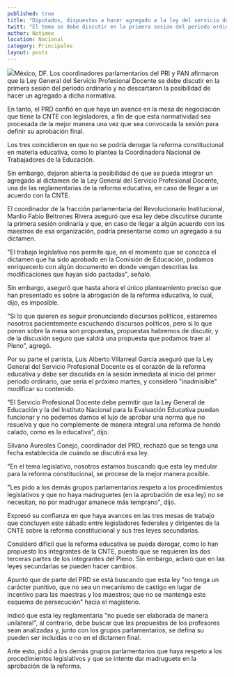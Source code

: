 ```yaml
---
published: true
title: "Diputados, dispuestos a hacer agregado a la ley del servicio docente"
twitt: "El tema se debe discutir en la primera sesión del periodo ordinario, señalan legisladores de PRI y PAN; los del PRD confían en que haya un avance en la mesa de negociación que tienen con la CNTE"
author: Notimex
location: Nacional
category: Principales
layout: posts
---
```


![](http://i.imgur.com/DMYRL6rm.jpg)México, DF. Los coordinadores parlamentarios del PRI y PAN afirmaron que la Ley General del Servicio Profesional Docente se debe discutir en la primera sesión del periodo ordinario y no descartaron la posibilidad de hacer un agregado a dicha normativa.

En tanto, el PRD confió en que haya un avance en la mesa de negociación que tiene la CNTE con legisladores, a fin de que esta normatividad sea procesada de la mejor manera una vez que sea convocada la sesión para definir su aprobación final.

Los tres coincidieron en que no se podría derogar la reforma constitucional en materia educativa, como lo plantea la Coordinadora Nacional de Trabajadores de la Educación.

Sin embargo, dejaron abierta la posibilidad de que se pueda integrar un agregado al dictamen de la Ley General del Servicio Profesional Docente, una de las reglamentarias de la reforma educativa, en caso de llegar a un acuerdo con la CNTE.

El coordinador de la fracción parlamentaria del Revolucionario Institucional, Manlio Fabio Beltrones Rivera aseguró que esa ley debe discutirse durante la primera sesión ordinaria y que, en caso de llegar a algún acuerdo con los maestros de esa organización, podría presentarse como un agregado a su dictamen.

"El trabajo legislativo nos permite que, en el momento que se conozca el dictamen que ha sido aprobado en la Comisión de Educación, podamos enriquecerlo con algún documento en donde vengan descritas las modificaciones que hayan sido pactadas", señaló.

Sin embargo, aseguró que hasta ahora el único planteamiento preciso que han presentado es sobre la abrogación de la reforma educativa, lo cual, dijo, es imposible.

"Si lo que quieren es seguir pronunciando discursos políticos, estaremos nosotros pacientemente escuchando discursos políticos, pero si lo que ponen sobre la mesa son propuestas, propuestas habremos de discutir, y de la discusión seguro que saldrá una propuesta que podamos traer al Pleno", agregó.

Por su parte el panista, Luis Alberto Villarreal García aseguró que la Ley General del Servicio Profesional Docente es el corazón de la reforma educativa y debe ser discutida en la sesión inmediata al inicio del primer periodo ordinario, que sería el próximo martes, y consideró "inadmisible" modificar su contenido.

"El Servicio Profesional Docente debe permitir que la Ley General de Educación y la del Instituto Nacional para la Evaluación Educativa puedan funcionar y no podemos darnos el lujo de aprobar una norma que no resuelva y que no complemente de manera integral una reforma de hondo calado, como es la educativa", dijo.

Silvano Aureoles Conejo, coordinador del PRD, rechazó que se tenga una fecha establecida de cuándo se discutirá esa ley.

"En el tema legislativo, nosotros estamos buscando que esta ley medular para la reforma constitucional, se procese de la mejor manera posible.

"Les pido a los demás grupos parlamentarios respeto a los procedimientos legislativos y que no haya madruguetes (en la aprobación de esa ley) no se necesitan, no por madrugar amanece más temprano", dijo.

Expresó su confianza en que haya avances en las tres mesas de trabajo que concluyen este sábado entre legisladores federales y dirigentes de la CNTE sobre la reforma constitucional y sus tres leyes secundarias.

Consideró difícil que la reforma educativa se pueda derogar, como lo han propuesto los integrantes de la CNTE, puesto que se requieren las dos terceras partes de los integrantes del Pleno. Sin embargo, aclaró que en las leyes secundarias se pueden hacer cambios.

Apuntó que de parte del PRD se está buscando que esta ley "no tenga un carácter punitivo, que no sea un mecanismo de castigo en lugar de incentivo para las maestras y los maestros; que no se mantenga este esquema de persecución" hacia el magisterio.

Indicó que esta ley reglamentaria "no puede ser elaborada de manera unilateral", al contrario, debe buscar que las propuestas de los profesores sean analizadas y, junto con los grupos parlamentarios, se defina su pueden ser incluidas o no en el dictamen final.

Ante esto, pidió a los demás grupos parlamentarios que haya respeto a los procedimientos legislativos y que se intente dar madruguete en la aprobación de la reforma.
